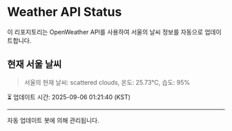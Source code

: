 
# Weather API Status

이 리포지토리는 OpenWeather API를 사용하여 서울의 날씨 정보를 자동으로 업데이트합니다.

## 현재 서울 날씨
> 서울의 현재 날씨: scattered clouds, 온도: 25.73°C, 습도: 95%

⏳ 업데이트 시간: 2025-09-06 01:21:40 (KST)

---
자동 업데이트 봇에 의해 관리됩니다.
